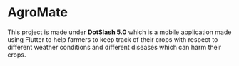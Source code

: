 # AgroMate
This project is made under **DotSlash 5.0** which is a mobile application made using Flutter to help 
farmers to keep track of their crops with respect to different weather conditions and different 
diseases which can harm their crops.
